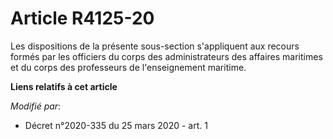 # Article R4125-20

Les dispositions de la présente sous-section s'appliquent aux recours formés par les officiers du corps des administrateurs
des affaires maritimes et du corps des professeurs de l'enseignement maritime.

**Liens relatifs à cet article**

_Modifié par_:

  - Décret n°2020-335 du 25 mars 2020 - art. 1
